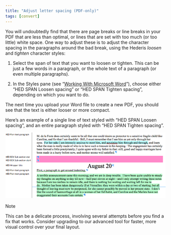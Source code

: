 ```yaml
---
title: "Adjust letter spacing (PDF-only)"
tags: [convert]
---
```

 
<html><body><section data-type="chapter" class="hsecchapter" data-hederis-type="hsecchapter" id="adjust-line-breaks" data-pi-attrs="id: adjust-line-breaks; data-tags: convert;" role="doc-chapter" data-tags="convert" data-author-name=" " data-book-title=" " title="Adjust letter spacing (PDF-only)"><p class="hblkp" data-hederis-type="hblkp" id="pbc8WrPOB">You will undoubtedly find that there are page breaks or line breaks in your PDF that are less than optimal, or lines that are set with too much (or too little) white space. One way to adjust these is to adjust the character spacing in the paragraphs around the bad break, using the Hederis <em data-hederis-type="hspanem" id="p5OPnmln4">loosen</em> and <em class="hspanem" data-hederis-type="hspanem" id="pGyrXljUy">tighten</em> character styles:</p><ol class="hwprnumlist" data-hederis-type="hwprnumlist" id="pyhzT0PN4"><li class="hblkoli" data-hederis-type="hblkoli" id="li3NrYS8yt"><p class="hblkoli" data-hederis-type="hblklip" id="poPAflon2">Select the span of text that you want to loosen or tighten. This can be just a few words in a paragraph, or the whole text of a paragraph (or even multiple paragraphs). </p></li><li class="hblkoli" data-hederis-type="hblkoli" id="liLlpKyA08"><p class="hblkoli" data-hederis-type="hblklip" id="pqCmk56qN">In the Styles pane (see &#8220;<a href="{% link _docs/fine-tune-styles.md %}" class="hspana" data-hederis-type="hspana" id="pH7mwb5QV">Working With Microsoft Word</a>&#8221;), choose either &#8220;HED SPAN Loosen spacing&#8221; or &#8220;HED SPAN Tighten spacing&#8221;, depending on which you want to do.</p></li></ol><p class="hblkp" data-hederis-type="hblkp" id="pRsGdcN1e">The next time you upload your Word file to create a new PDF, you should see that the text is either looser or more compact.</p><p class="hblkp" data-hederis-type="hblkp" id="p99SbM1TL">Here&#8217;s an example of a single line of text styled with &#8220;HED SPAN Loosen spacing&#8221;, and an entire paragraph styled with &#8220;HED SPAN Tighten spacing&#8221;.</p><img data-hederis-type="hblkimg" class="hblkimg" id="perl4brwB" src="/images/loosetight1.png" data-img-src="/images/loosetight1.png"/><aside class="hwprbox box" data-hederis-type="hwprbox" id="pPlJMpVkL" data-type="sidebar"><p class="hblktype" data-hederis-type="hblktype" id="pYLUtk2Tu">Note</p><p class="hblkp" data-hederis-type="hblkp" id="pNg9MSC1j">This can be a delicate process, involving several attempts before you find a fix that works. Consider upgrading to our advanced tool for faster, more visual control over your final layout.</p></aside></section></body></html>
